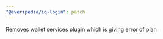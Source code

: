 ```yaml
---
"@everipedia/iq-login": patch
---
```


Removes wallet services plugin which is giving error of plan
